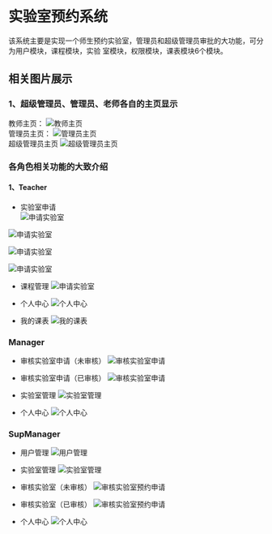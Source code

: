 # 实验室预约系统
该系统主要是实现一个师生预约实验室，管理员和超级管理员审批的大功能，可分为用户模块，课程模块，实验   室模块，权限模块，课表模块6个模块。
## 相关图片展示
### 1、超级管理员、管理员、老师各自的主页显示
教师主页：
![教师主页](./example/t_home.png)  
管理员主页：
![管理员主页](./example/m_home.png)  
超级管理员主页
![超级管理员主页](./example/spm_home.png)
### 各角色相关功能的大致介绍
#### 1、Teacher
- 实验室申请  
![申请实验室](./example/t_applyLab.png)  

![申请实验室](./example/t_apply_fillForm.png)

![申请实验室](./example/t_apply_fillTime.png)

![申请实验室](./example/t_selectWeekes.png)
- 课程管理
![申请实验室](./example/t-courseManage.png)

- 个人中心 
![个人中心](./example/personal.png)

- 我的课表
![我的课表](./example/t_myCourse.png)

### Manager
- 审核实验室申请（未审核）
![审核实验室申请](./example/m_check.png)

- 审核实验室申请（已审核）
![审核实验室申请](./example/m_checked.png)

- 实验室管理
![实验室管理](./example/m_manageLab.png)

- 个人中心
![个人中心](./example/personal.png)

### SupManager
- 用户管理
![用户管理](./example/spm_manageUser.png)

- 实验室管理
![实验室管理](./example/spm_manageLab.png)

- 审核实验室（未审核）
![审核实验室预约申请](./example/spm_check.png)

- 审核实验室（已审核）
![审核实验室预约申请](./example/spm_checked.png)

- 个人中心
![个人中心](./example/personal.png)




